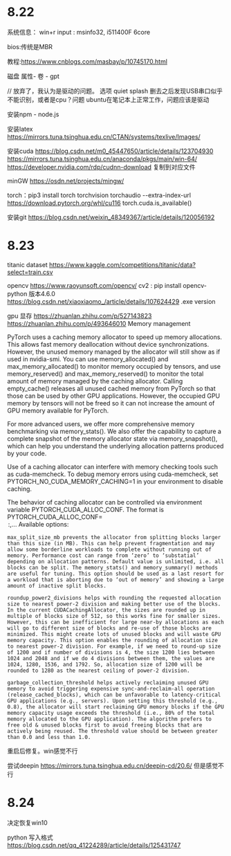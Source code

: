 # 8.22
系统信息：
win+r input : msinfo32, i511400F 6core

bios:传统是MBR

教程:https://www.cnblogs.com/masbay/p/10745170.html

磁盘 属性- 卷 - gpt

// 放弃了，我认为是驱动的问题。 选项 quiet splash 删去之后发现USB串口似乎不能识别，或者是cpu？问题
ubuntu在笔记本上正常工作，问题应该是驱动

安装npm - node.js

安装latex https://mirrors.tuna.tsinghua.edu.cn/CTAN/systems/texlive/Images/

安装cuda https://blog.csdn.net/m0_45447650/article/details/123704930 
https://mirrors.tuna.tsinghua.edu.cn/anaconda/pkgs/main/win-64/
https://developer.nvidia.com/rdp/cudnn-download  复制到对应文件

minGW https://osdn.net/projects/mingw/

torch：pip3 install torch torchvision torchaudio --extra-index-url https://download.pytorch.org/whl/cu116
torch.cuda.is_available()

安装git 
https://blog.csdn.net/weixin_48349367/article/details/120056192

# 8.23
titanic dataset https://www.kaggle.com/competitions/titanic/data?select=train.csv

opencv https://www.raoyunsoft.com/opencv/
cv2 : pip install opencv-python 版本4.6.0
https://blog.csdn.net/xiaoxiaomo_/article/details/107624429 .exe version

gpu 显存 https://zhuanlan.zhihu.com/p/527143823
https://zhuanlan.zhihu.com/p/493646010
Memory management

PyTorch uses a caching memory allocator to speed up memory allocations. This allows fast memory deallocation without device synchronizations. However, the unused memory managed by the allocator will still show as if used in nvidia-smi. You can use memory_allocated() and max_memory_allocated() to monitor memory occupied by tensors, and use memory_reserved() and max_memory_reserved() to monitor the total amount of memory managed by the caching allocator. Calling empty_cache() releases all unused cached memory from PyTorch so that those can be used by other GPU applications. However, the occupied GPU memory by tensors will not be freed so it can not increase the amount of GPU memory available for PyTorch.

For more advanced users, we offer more comprehensive memory benchmarking via memory_stats(). We also offer the capability to capture a complete snapshot of the memory allocator state via memory_snapshot(), which can help you understand the underlying allocation patterns produced by your code.

Use of a caching allocator can interfere with memory checking tools such as cuda-memcheck. To debug memory errors using cuda-memcheck, set PYTORCH_NO_CUDA_MEMORY_CACHING=1 in your environment to disable caching.

The behavior of caching allocator can be controlled via environment variable PYTORCH_CUDA_ALLOC_CONF. The format is PYTORCH_CUDA_ALLOC_CONF=<option>:<value>,<option2><value2>... Available options:

    max_split_size_mb prevents the allocator from splitting blocks larger than this size (in MB). This can help prevent fragmentation and may allow some borderline workloads to complete without running out of memory. Performance cost can range from ‘zero’ to ‘substatial’ depending on allocation patterns. Default value is unlimited, i.e. all blocks can be split. The memory_stats() and memory_summary() methods are useful for tuning. This option should be used as a last resort for a workload that is aborting due to ‘out of memory’ and showing a large amount of inactive split blocks.

    roundup_power2_divisions helps with rounding the requested allocation size to nearest power-2 division and making better use of the blocks. In the current CUDACachingAllocator, the sizes are rounded up in multiple of blocks size of 512, so this works fine for smaller sizes. However, this can be inefficient for large near-by allocations as each will go to different size of blocks and re-use of those blocks are minimized. This might create lots of unused blocks and will waste GPU memory capacity. This option enables the rounding of allocation size to nearest power-2 division. For example, if we need to round-up size of 1200 and if number of divisions is 4, the size 1200 lies between 1024 and 2048 and if we do 4 divisions between them, the values are 1024, 1280, 1536, and 1792. So, allocation size of 1200 will be rounded to 1280 as the nearest ceiling of power-2 division.

    garbage_collection_threshold helps actively reclaiming unused GPU memory to avoid triggering expensive sync-and-reclaim-all operation (release_cached_blocks), which can be unfavorable to latency-critical GPU applications (e.g., servers). Upon setting this threshold (e.g., 0.8), the allocator will start reclaiming GPU memory blocks if the GPU memory capacity usage exceeds the threshold (i.e., 80% of the total memory allocated to the GPU application). The algorithm prefers to free old & unused blocks first to avoid freeing blocks that are actively being reused. The threshold value should be between greater than 0.0 and less than 1.0.

重启后修复。win感觉不行

尝试deepin https://mirrors.tuna.tsinghua.edu.cn/deepin-cd/20.6/ 但是感觉不行

# 8.24
决定恢复win10

python 写入格式 https://blog.csdn.net/qq_41224289/article/details/125431747
